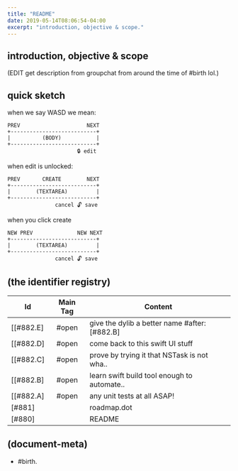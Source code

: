 ```yaml
---
title: "README"
date: 2019-05-14T08:06:54-04:00
excerpt: "introduction, objective & scope."
---
```

## introduction, objective & scope

(EDIT get description from groupchat from around the time of #birth lol.)


## quick sketch

when we say WASD we mean:

    PREV                     NEXT
    +---------------------------+
    |          (BODY)           |
    +---------------------------+
                          🔒 edit


when edit is unlocked:

    PREV       CREATE        NEXT
    +---------------------------+
    |        (TEXTAREA)         |
    +---------------------------+
                   cancel 🔓 save


when you click create

    NEW PREV              NEW NEXT
    +---------------------------+
    |        (TEXTAREA)         |
    +---------------------------+
                   cancel 🔓 save






## (the identifier registry)

|Id                         | Main Tag | Content
|---------------------------|:-----:|---
[[#882.E]                   | #open | give the dylib a better name #after:[#882.B]
[[#882.D]                   | #open | come back to this swift UI stuff
[[#882.C]                   | #open | prove by trying it that NSTask is not wha..
[[#882.B]                   | #open | learn swift build tool enough to automate..
[[#882.A]                   | #open | any unit tests at all ASAP!
|[#881]                     |       | roadmap.dot
|[#880]                     |       | README




## (document-meta)

  - #birth.
